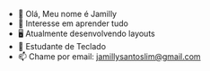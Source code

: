 - 👋 Olá, Meu nome é Jamilly
- 👀 Interesse em aprender tudo
- 🖥️ Atualmente desenvolvendo layouts 
- 🎵 Estudante de Teclado
- 📫 Chame por email: jamillysantoslim@gmail.com
